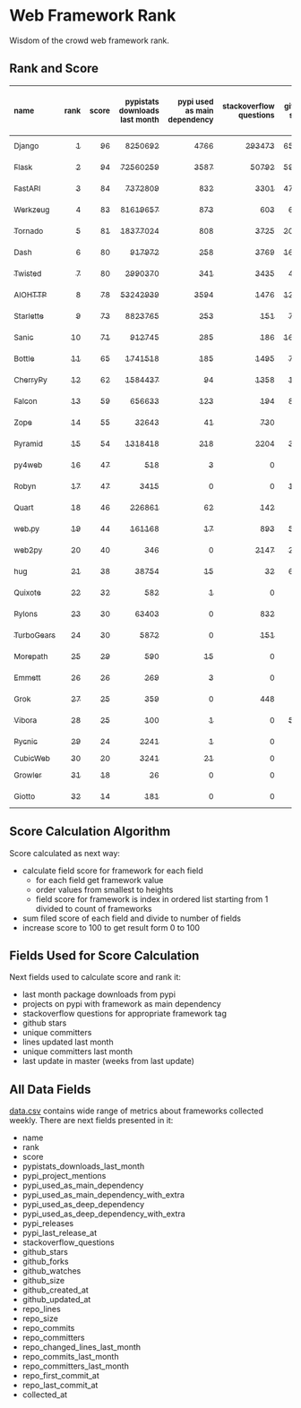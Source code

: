 # Web Framework Rank
Wisdom of the crowd web framework rank.

## Rank and Score
<sub>name</sub> | <sub>rank</sub> | <sub>score</sub> | <sub>pypistats downloads last month</sub> | <sub>pypi used as main dependency</sub> | <sub>stackoverflow questions</sub> | <sub>github stars</sub> | <sub>repo unique committers</sub> | <sub>repo changed lines last month</sub> | <sub>repo unique committers last month</sub> | <sub>repo last commit</sub>
:--- | ---: | ---: | ---: | ---: | ---: | ---: | ---: | ---: | ---: | ---:
[<sub>Django</sub>](https://github.com/django/django "first commit: 2005-07-13") | [<sub>1</sub>](# "  +0 last week") | [<sub>96</sub>](# "  +0 last week") | [<sub>8250692</sub>](# "  #6 in pypistats downloads last month -1.1% last week") | [<sub>4766</sub>](# "  #1 in pypi used as main dependency +0.36% last week") | [<sub>293473</sub>](# "  #1 in stackoverflow questions +0.16% last week") | [<sub>65135</sub>](# "  #1 in github stars +0.18% last week") | [<sub>2720</sub>](# "  #1 in repo unique committers +0.04% last week") | [<sub>2986</sub>](# "  #6 in repo changed lines last month -24.82% last week") | [<sub>31</sub>](# "  #1 in repo unique committers last month +0.0% last week") | [<sub>2022-07-16</sub>](# "  #1 in repo last commit 1 week ago")
[<sub>Flask</sub>](https://github.com/pallets/flask "first commit: 2010-04-06; uses: Werkzeug") | [<sub>2</sub>](# "  +0 last week") | [<sub>94</sub>](# "  -1 last week") | [<sub>72560259</sub>](# "  #2 in pypistats downloads last month -0.63% last week") | [<sub>3587</sub>](# "▼ #3 in pypi used as main dependency +0.42% last week") | [<sub>50792</sub>](# "  #2 in stackoverflow questions +0.17% last week") | [<sub>59884</sub>](# "  #2 in github stars +0.11% last week") | [<sub>802</sub>](# "  #2 in repo unique committers +0.38% last week") | [<sub>9480</sub>](# "▼ #4 in repo changed lines last month -31.37% last week") | [<sub>12</sub>](# "▲ #2 in repo unique committers last month +71.43% last week") | [<sub>2022-07-14</sub>](# "▼ #4 in repo last commit 1 week ago")
[<sub>FastAPI</sub>](https://github.com/tiangolo/fastapi "first commit: 2018-12-05; uses: Starlette") | [<sub>3</sub>](# "▲ +5 last week") | [<sub>84</sub>](# "▲ +7 last week") | [<sub>7372809</sub>](# "  #7 in pypistats downloads last month -0.26% last week") | [<sub>832</sub>](# "  #5 in pypi used as main dependency +0.73% last week") | [<sub>3301</sub>](# "  #6 in stackoverflow questions +1.07% last week") | [<sub>47250</sub>](# "  #3 in github stars +0.53% last week") | [<sub>334</sub>](# "  #8 in repo unique committers +1.52% last week") | [<sub>2593</sub>](# "▲ #7 in repo changed lines last month +1364.97% last week") | [<sub>8</sub>](# "▲ #5 in repo unique committers last month +300.0% last week") | [<sub>2022-07-14</sub>](# "▲ #4 in repo last commit 1 week ago")
[<sub>Werkzeug</sub>](https://github.com/pallets/werkzeug "first commit: 2007-05-04; used by: Flask and Quart") | [<sub>4</sub>](# "  +0 last week") | [<sub>83</sub>](# "  +0 last week") | [<sub>81619657</sub>](# "  #1 in pypistats downloads last month -0.86% last week") | [<sub>873</sub>](# "  #4 in pypi used as main dependency +0.34% last week") | [<sub>603</sub>](# "  #15 in stackoverflow questions +0.0% last week") | [<sub>6119</sub>](# "  #12 in github stars +0.08% last week") | [<sub>465</sub>](# "  #4 in repo unique committers +0.22% last week") | [<sub>12958</sub>](# "▲ #3 in repo changed lines last month +0.9% last week") | [<sub>9</sub>](# "▲ #4 in repo unique committers last month +28.57% last week") | [<sub>2022-07-14</sub>](# "▼ #4 in repo last commit 1 week ago")
[<sub>Tornado</sub>](https://github.com/tornadoweb/tornado "first commit: 2009-09-09") | [<sub>5</sub>](# "▼ -2 last week") | [<sub>81</sub>](# "▼ -3 last week") | [<sub>18377024</sub>](# "  #4 in pypistats downloads last month -0.17% last week") | [<sub>808</sub>](# "  #6 in pypi used as main dependency +0.12% last week") | [<sub>3725</sub>](# "  #4 in stackoverflow questions +0.03% last week") | [<sub>20634</sub>](# "  #4 in github stars +0.04% last week") | [<sub>438</sub>](# "  #5 in repo unique committers +0.0% last week") | [<sub>433</sub>](# "▼ #10 in repo changed lines last month -21.7% last week") | [<sub>3</sub>](# "▼ #10 in repo unique committers last month +0.0% last week") | [<sub>2022-07-04</sub>](# "▼ #12 in repo last commit 2 weeks ago")
[<sub>Dash</sub>](https://github.com/plotly/dash "first commit: 2015-04-10") | [<sub>6</sub>](# "▼ -1 last week") | [<sub>80</sub>](# "▼ -1 last week") | [<sub>917972</sub>](# "▲ #12 in pypistats downloads last month +0.18% last week") | [<sub>258</sub>](# "  #9 in pypi used as main dependency +0.0% last week") | [<sub>3769</sub>](# "  #3 in stackoverflow questions +0.32% last week") | [<sub>16971</sub>](# "  #5 in github stars +1.08% last week") | [<sub>146</sub>](# "  #15 in repo unique committers +0.69% last week") | [<sub>52439</sub>](# "▲ #1 in repo changed lines last month +60.48% last week") | [<sub>7</sub>](# "▼ #6 in repo unique committers last month -12.5% last week") | [<sub>2022-07-15</sub>](# "▼ #4 in repo last commit 1 week ago")
[<sub>Twisted</sub>](https://github.com/twisted/twisted "first commit: 2001-07-09") | [<sub>7</sub>](# "▼ -1 last week") | [<sub>80</sub>](# "▼ +2 last week") | [<sub>2990370</sub>](# "  #8 in pypistats downloads last month +0.1% last week") | [<sub>341</sub>](# "  #7 in pypi used as main dependency +0.0% last week") | [<sub>3435</sub>](# "  #5 in stackoverflow questions +0.06% last week") | [<sub>4660</sub>](# "  #15 in github stars +0.32% last week") | [<sub>283</sub>](# "  #9 in repo unique committers +0.35% last week") | [<sub>15176</sub>](# "▼ #2 in repo changed lines last month -63.54% last week") | [<sub>7</sub>](# "▼ #6 in repo unique committers last month +0.0% last week") | [<sub>2022-07-12</sub>](# "▲ #4 in repo last commit 1 week ago")
[<sub>AIOHTTP</sub>](https://github.com/aio-libs/aiohttp "first commit: 2013-10-01") | [<sub>8</sub>](# "▼ -1 last week") | [<sub>78</sub>](# "▼ +1 last week") | [<sub>53242939</sub>](# "  #3 in pypistats downloads last month -0.4% last week") | [<sub>3594</sub>](# "▲ #2 in pypi used as main dependency +0.64% last week") | [<sub>1476</sub>](# "  #10 in stackoverflow questions +0.54% last week") | [<sub>12629</sub>](# "  #7 in github stars +0.27% last week") | [<sub>665</sub>](# "  #3 in repo unique committers +0.0% last week") | [<sub>7</sub>](# "  #17 in repo changed lines last month -46.15% last week") | [<sub>2</sub>](# "▼ #13 in repo unique committers last month -33.33% last week") | [<sub>2022-07-13</sub>](# "▲ #4 in repo last commit 1 week ago")
[<sub>Starlette</sub>](https://github.com/encode/starlette "first commit: 2018-06-25; used by: FastAPI") | [<sub>9</sub>](# "  +0 last week") | [<sub>73</sub>](# "  -2 last week") | [<sub>8823765</sub>](# "  #5 in pypistats downloads last month -0.97% last week") | [<sub>253</sub>](# "  #10 in pypi used as main dependency +0.8% last week") | [<sub>151</sub>](# "▲ #19 in stackoverflow questions +0.67% last week") | [<sub>7177</sub>](# "  #10 in github stars +0.39% last week") | [<sub>218</sub>](# "  #12 in repo unique committers +0.93% last week") | [<sub>771</sub>](# "▼ #9 in repo changed lines last month -7.33% last week") | [<sub>11</sub>](# "▼ #3 in repo unique committers last month +10.0% last week") | [<sub>2022-07-14</sub>](# "▼ #4 in repo last commit 1 week ago")
[<sub>Sanic</sub>](https://github.com/sanic-org/sanic "first commit: 2016-05-26") | [<sub>10</sub>](# "  +0 last week") | [<sub>71</sub>](# "  -4 last week") | [<sub>912745</sub>](# "▼ #13 in pypistats downloads last month -2.47% last week") | [<sub>285</sub>](# "  #8 in pypi used as main dependency +0.35% last week") | [<sub>186</sub>](# "  #18 in stackoverflow questions +0.54% last week") | [<sub>16271</sub>](# "  #6 in github stars +0.19% last week") | [<sub>354</sub>](# "  #7 in repo unique committers +0.0% last week") | [<sub>3876</sub>](# "  #5 in repo changed lines last month -12.45% last week") | [<sub>5</sub>](# "▼ #8 in repo unique committers last month -37.5% last week") | [<sub>2022-06-30</sub>](# "▼ #15 in repo last commit 3 weeks ago")
[<sub>Bottle</sub>](https://github.com/bottlepy/bottle "first commit: 2009-06-30") | [<sub>11</sub>](# "  +0 last week") | [<sub>65</sub>](# "  -3 last week") | [<sub>1741518</sub>](# "  #9 in pypistats downloads last month -0.05% last week") | [<sub>185</sub>](# "  #12 in pypi used as main dependency +0.0% last week") | [<sub>1495</sub>](# "  #9 in stackoverflow questions +0.0% last week") | [<sub>7661</sub>](# "  #9 in github stars +0.07% last week") | [<sub>227</sub>](# "  #11 in repo unique committers +0.0% last week") | [<sub>7</sub>](# "▼ #17 in repo changed lines last month -84.78% last week") | [<sub>2</sub>](# "▼ #13 in repo unique committers last month +0.0% last week") | [<sub>2022-06-29</sub>](# "▼ #15 in repo last commit 3 weeks ago")
[<sub>CherryPy</sub>](https://github.com/cherrypy/cherrypy "first commit: 2004-11-20") | [<sub>12</sub>](# "▲ +4 last week") | [<sub>62</sub>](# "▲ +14 last week") | [<sub>1584437</sub>](# "  #10 in pypistats downloads last month -2.08% last week") | [<sub>94</sub>](# "  #14 in pypi used as main dependency +0.0% last week") | [<sub>1358</sub>](# "  #11 in stackoverflow questions +0.07% last week") | [<sub>1562</sub>](# "  #18 in github stars +0.19% last week") | [<sub>145</sub>](# "▼ #16 in repo unique committers +0.0% last week") | [<sub>44</sub>](# "▲ #13 in repo changed lines last month +100% last week") | [<sub>2</sub>](# "▲ #13 in repo unique committers last month +100% last week") | [<sub>2022-07-12</sub>](# "▲ #4 in repo last commit 1 week ago")
[<sub>Falcon</sub>](https://github.com/falconry/falcon "first commit: 2012-12-06; used by: hug") | [<sub>13</sub>](# "▼ -1 last week") | [<sub>59</sub>](# "▼ -1 last week") | [<sub>656633</sub>](# "  #14 in pypistats downloads last month -3.36% last week") | [<sub>123</sub>](# "  #13 in pypi used as main dependency +0.0% last week") | [<sub>194</sub>](# "  #17 in stackoverflow questions +1.04% last week") | [<sub>8825</sub>](# "  #8 in github stars +0.05% last week") | [<sub>196</sub>](# "  #13 in repo unique committers +0.0% last week") | [<sub>26</sub>](# "▲ #15 in repo changed lines last month +0.0% last week") | [<sub>1</sub>](# "▼ #16 in repo unique committers last month +0.0% last week") | [<sub>2022-06-27</sub>](# "▼ #15 in repo last commit 3 weeks ago")
[<sub>Zope</sub>](https://github.com/zopefoundation/Zope "first commit: 1996-06-17") | [<sub>14</sub>](# "▼ -1 last week") | [<sub>55</sub>](# "▼ -3 last week") | [<sub>32643</sub>](# "  #19 in pypistats downloads last month -1.13% last week") | [<sub>41</sub>](# "  #16 in pypi used as main dependency +0.0% last week") | [<sub>730</sub>](# "  #14 in stackoverflow questions +0.0% last week") | [<sub>293</sub>](# "  #24 in github stars -0.34% last week") | [<sub>172</sub>](# "  #14 in repo unique committers +0.0% last week") | [<sub>154</sub>](# "▲ #11 in repo changed lines last month +0.0% last week") | [<sub>3</sub>](# "▼ #10 in repo unique committers last month +0.0% last week") | [<sub>2022-07-04</sub>](# "▼ #12 in repo last commit 2 weeks ago")
[<sub>Pyramid</sub>](https://github.com/Pylons/pyramid "first commit: 2008-07-04; used by: CubicWeb") | [<sub>15</sub>](# "▼ -1 last week") | [<sub>54</sub>](# "▼ +0 last week") | [<sub>1318418</sub>](# "  #11 in pypistats downloads last month +0.81% last week") | [<sub>218</sub>](# "  #11 in pypi used as main dependency +0.0% last week") | [<sub>2204</sub>](# "  #7 in stackoverflow questions +0.0% last week") | [<sub>3669</sub>](# "  #16 in github stars +0.0% last week") | [<sub>358</sub>](# "  #6 in repo unique committers +0.0% last week") | [<sub>0</sub>](# "▼ #19 in repo changed lines last month +100% last week") | [<sub>0</sub>](# "▼ #19 in repo unique committers last month +100% last week") | [<sub>2022-03-13</sub>](# "▼ #24 in repo last commit 18 weeks ago")
[<sub>py4web</sub>](https://github.com/web2py/py4web "first commit: 2019-03-25") | [<sub>16</sub>](# "▲ +2 last week") | [<sub>47</sub>](# "▲ +3 last week") | [<sub>518</sub>](# "▼ #26 in pypistats downloads last month -1.33% last week") | [<sub>3</sub>](# "  #21 in pypi used as main dependency +0.0% last week") | [<sub>0</sub>](# "  #23 in stackoverflow questions +100% last week") | [<sub>180</sub>](# "  #26 in github stars +0.0% last week") | [<sub>62</sub>](# "  #20 in repo unique committers +0.0% last week") | [<sub>97</sub>](# "▼ #12 in repo changed lines last month -77.34% last week") | [<sub>4</sub>](# "▼ #9 in repo unique committers last month +0.0% last week") | [<sub>2022-07-16</sub>](# "▲ #1 in repo last commit 1 week ago")
[<sub>Robyn</sub>](https://github.com/sansyrox/robyn "first commit: 2021-05-22") | [<sub>17</sub>](# "▲ +2 last week") | [<sub>47</sub>](# "▲ +4 last week") | [<sub>3415</sub>](# "▲ #21 in pypistats downloads last month -20.25% last week") | [<sub>0</sub>](# "  #26 in pypi used as main dependency +100% last week") | [<sub>0</sub>](# "  #23 in stackoverflow questions +100% last week") | [<sub>1447</sub>](# "  #19 in github stars +1.69% last week") | [<sub>17</sub>](# "  #27 in repo unique committers +13.33% last week") | [<sub>848</sub>](# "  #8 in repo changed lines last month +9.42% last week") | [<sub>3</sub>](# "▲ #10 in repo unique committers last month +200.0% last week") | [<sub>2022-07-16</sub>](# "▲ #1 in repo last commit 1 week ago")
[<sub>Quart</sub>](https://gitlab.com/pgjones/quart "first commit: 2017-05-14; uses: Werkzeug") | [<sub>18</sub>](# "▼ -3 last week") | [<sub>46</sub>](# "▼ -6 last week") | [<sub>226861</sub>](# "  #15 in pypistats downloads last month +1.44% last week") | [<sub>62</sub>](# "  #15 in pypi used as main dependency +0.0% last week") | [<sub>142</sub>](# "  #21 in stackoverflow questions +0.0% last week") | [<sub>1</sub>](# "  #31 in github stars +100% last week") | [<sub>69</sub>](# "  #19 in repo unique committers +0.0% last week") | [<sub>8</sub>](# "▼ #16 in repo changed lines last month -95.56% last week") | [<sub>1</sub>](# "▼ #16 in repo unique committers last month -50.0% last week") | [<sub>2022-07-04</sub>](# "▼ #12 in repo last commit 2 weeks ago")
[<sub>web.py</sub>](https://github.com/webpy/webpy "first commit: 1970-01-01") | [<sub>19</sub>](# "▼ -2 last week") | [<sub>44</sub>](# "▼ -1 last week") | [<sub>161168</sub>](# "  #16 in pypistats downloads last month -7.33% last week") | [<sub>17</sub>](# "  #18 in pypi used as main dependency +0.0% last week") | [<sub>893</sub>](# "  #12 in stackoverflow questions +0.0% last week") | [<sub>5707</sub>](# "  #14 in github stars +0.02% last week") | [<sub>93</sub>](# "  #18 in repo unique committers +0.0% last week") | [<sub>0</sub>](# "▼ #19 in repo changed lines last month +100% last week") | [<sub>0</sub>](# "▼ #19 in repo unique committers last month +100% last week") | [<sub>2022-05-19</sub>](# "▼ #21 in repo last commit 9 weeks ago")
[<sub>web2py</sub>](https://github.com/web2py/web2py "first commit: 2011-11-23") | [<sub>20</sub>](# "  +0 last week") | [<sub>40</sub>](# "  +0 last week") | [<sub>346</sub>](# "▲ #28 in pypistats downloads last month +7.12% last week") | [<sub>0</sub>](# "  #26 in pypi used as main dependency +100% last week") | [<sub>2147</sub>](# "  #8 in stackoverflow questions +0.0% last week") | [<sub>2002</sub>](# "  #17 in github stars +0.05% last week") | [<sub>271</sub>](# "  #10 in repo unique committers +0.0% last week") | [<sub>0</sub>](# "▼ #19 in repo changed lines last month +100% last week") | [<sub>0</sub>](# "▼ #19 in repo unique committers last month +100% last week") | [<sub>2022-06-04</sub>](# "▼ #19 in repo last commit 7 weeks ago")
[<sub>hug</sub>](https://github.com/hugapi/hug "first commit: 2015-07-17; uses: Falcon") | [<sub>21</sub>](# "  +0 last week") | [<sub>38</sub>](# "  -1 last week") | [<sub>38754</sub>](# "  #18 in pypistats downloads last month -7.49% last week") | [<sub>15</sub>](# "  #19 in pypi used as main dependency +0.0% last week") | [<sub>32</sub>](# "  #22 in stackoverflow questions +0.0% last week") | [<sub>6629</sub>](# "  #11 in github stars +0.02% last week") | [<sub>123</sub>](# "  #17 in repo unique committers +0.0% last week") | [<sub>0</sub>](# "▼ #19 in repo changed lines last month +100% last week") | [<sub>0</sub>](# "▼ #19 in repo unique committers last month +100% last week") | [<sub>2020-08-10</sub>](# "  #27 in repo last commit 101 weeks ago")
[<sub>Quixote</sub>](https://github.com/nascheme/quixote "first commit: 2006-03-16") | [<sub>22</sub>](# "  +0 last week") | [<sub>32</sub>](# "  +0 last week") | [<sub>582</sub>](# "▲ #25 in pypistats downloads last month +12.14% last week") | [<sub>1</sub>](# "  #23 in pypi used as main dependency +0.0% last week") | [<sub>0</sub>](# "  #23 in stackoverflow questions +100% last week") | [<sub>81</sub>](# "  #28 in github stars +0.0% last week") | [<sub>6</sub>](# "  #29 in repo unique committers +0.0% last week") | [<sub>44</sub>](# "▲ #13 in repo changed lines last month +0.0% last week") | [<sub>1</sub>](# "▼ #16 in repo unique committers last month +0.0% last week") | [<sub>2022-06-23</sub>](# "▼ #18 in repo last commit 4 weeks ago")
[<sub>Pylons</sub>](https://github.com/Pylons/pylons "first commit: 2006-02-18") | [<sub>23</sub>](# "▲ +1 last week") | [<sub>30</sub>](# "▲ +0 last week") | [<sub>63403</sub>](# "  #17 in pypistats downloads last month -8.71% last week") | [<sub>0</sub>](# "  #26 in pypi used as main dependency +100% last week") | [<sub>832</sub>](# "  #13 in stackoverflow questions +0.0% last week") | [<sub>219</sub>](# "  #25 in github stars +0.0% last week") | [<sub>36</sub>](# "  #22 in repo unique committers +0.0% last week") | [<sub>0</sub>](# "▼ #19 in repo changed lines last month +100% last week") | [<sub>0</sub>](# "▼ #19 in repo unique committers last month +100% last week") | [<sub>2018-01-12</sub>](# "  #30 in repo last commit 236 weeks ago")
[<sub>TurboGears</sub>](https://github.com/TurboGears/tg2 "first commit: 2007-06-27") | [<sub>24</sub>](# "▼ -1 last week") | [<sub>30</sub>](# "▼ +0 last week") | [<sub>5872</sub>](# "  #20 in pypistats downloads last month -23.58% last week") | [<sub>0</sub>](# "  #26 in pypi used as main dependency +100% last week") | [<sub>151</sub>](# "  #19 in stackoverflow questions +0.0% last week") | [<sub>777</sub>](# "  #20 in github stars -0.13% last week") | [<sub>35</sub>](# "  #23 in repo unique committers +0.0% last week") | [<sub>0</sub>](# "▼ #19 in repo changed lines last month +100% last week") | [<sub>0</sub>](# "▼ #19 in repo unique committers last month +100% last week") | [<sub>2021-05-26</sub>](# "  #25 in repo last commit 60 weeks ago")
[<sub>Morepath</sub>](https://github.com/morepath/morepath "first commit: 2013-07-17") | [<sub>25</sub>](# "  +0 last week") | [<sub>29</sub>](# "  -1 last week") | [<sub>590</sub>](# "  #24 in pypistats downloads last month -3.28% last week") | [<sub>15</sub>](# "  #19 in pypi used as main dependency +0.0% last week") | [<sub>0</sub>](# "  #23 in stackoverflow questions +100% last week") | [<sub>395</sub>](# "  #23 in github stars +0.0% last week") | [<sub>28</sub>](# "  #24 in repo unique committers +0.0% last week") | [<sub>0</sub>](# "▼ #19 in repo changed lines last month +100% last week") | [<sub>0</sub>](# "▼ #19 in repo unique committers last month +100% last week") | [<sub>2022-05-29</sub>](# "▼ #20 in repo last commit 7 weeks ago")
[<sub>Emmett</sub>](https://github.com/emmett-framework/emmett "first commit: 2014-10-22") | [<sub>26</sub>](# "  +0 last week") | [<sub>26</sub>](# "  -1 last week") | [<sub>269</sub>](# "▼ #29 in pypistats downloads last month -23.8% last week") | [<sub>3</sub>](# "  #21 in pypi used as main dependency +0.0% last week") | [<sub>0</sub>](# "  #23 in stackoverflow questions +100% last week") | [<sub>771</sub>](# "  #21 in github stars +0.13% last week") | [<sub>22</sub>](# "  #26 in repo unique committers +0.0% last week") | [<sub>0</sub>](# "▼ #19 in repo changed lines last month +100% last week") | [<sub>0</sub>](# "▼ #19 in repo unique committers last month +100% last week") | [<sub>2022-05-20</sub>](# "▼ #21 in repo last commit 9 weeks ago")
[<sub>Grok</sub>](https://github.com/zopefoundation/grok "first commit: 2006-10-14") | [<sub>27</sub>](# "  +0 last week") | [<sub>25</sub>](# "  +0 last week") | [<sub>359</sub>](# "  #27 in pypistats downloads last month -2.71% last week") | [<sub>0</sub>](# "  #26 in pypi used as main dependency +100% last week") | [<sub>448</sub>](# "  #16 in stackoverflow questions -0.22% last week") | [<sub>20</sub>](# "  #30 in github stars +0.0% last week") | [<sub>40</sub>](# "  #21 in repo unique committers +0.0% last week") | [<sub>0</sub>](# "▼ #19 in repo changed lines last month +100% last week") | [<sub>0</sub>](# "▼ #19 in repo unique committers last month +100% last week") | [<sub>2020-09-02</sub>](# "  #26 in repo last commit 98 weeks ago")
[<sub>Vibora</sub>](https://github.com/vibora-io/vibora "first commit: 2018-06-13") | [<sub>28</sub>](# "  +0 last week") | [<sub>25</sub>](# "  +0 last week") | [<sub>100</sub>](# "  #31 in pypistats downloads last month +21.95% last week") | [<sub>1</sub>](# "  #23 in pypi used as main dependency +0.0% last week") | [<sub>0</sub>](# "  #23 in stackoverflow questions +100% last week") | [<sub>5724</sub>](# "  #13 in github stars +0.03% last week") | [<sub>27</sub>](# "  #25 in repo unique committers +0.0% last week") | [<sub>0</sub>](# "▼ #19 in repo changed lines last month +100% last week") | [<sub>0</sub>](# "▼ #19 in repo unique committers last month +100% last week") | [<sub>2019-02-11</sub>](# "  #29 in repo last commit 179 weeks ago")
[<sub>Pycnic</sub>](https://github.com/nullism/pycnic "first commit: 2015-11-04") | [<sub>29</sub>](# "  +0 last week") | [<sub>24</sub>](# "  +0 last week") | [<sub>2241</sub>](# "  #23 in pypistats downloads last month +5.46% last week") | [<sub>1</sub>](# "  #23 in pypi used as main dependency +0.0% last week") | [<sub>0</sub>](# "  #23 in stackoverflow questions +100% last week") | [<sub>155</sub>](# "  #27 in github stars +0.0% last week") | [<sub>11</sub>](# "  #28 in repo unique committers +0.0% last week") | [<sub>0</sub>](# "▼ #19 in repo changed lines last month +100% last week") | [<sub>0</sub>](# "▼ #19 in repo unique committers last month +100% last week") | [<sub>2022-04-05</sub>](# "▼ #23 in repo last commit 15 weeks ago")
[<sub>CubicWeb</sub>](https://forge.extranet.logilab.fr/cubicweb/cubicweb "uses: Pyramid") | [<sub>30</sub>](# "  +0 last week") | [<sub>20</sub>](# "  -1 last week") | [<sub>3241</sub>](# "▼ #22 in pypistats downloads last month -27.17% last week") | [<sub>21</sub>](# "  #17 in pypi used as main dependency +0.0% last week") | [<sub>0</sub>](# "  #23 in stackoverflow questions +100% last week") | [<sub>0</sub>](# "▼ #32 in github stars +100% last week") | [<sub>0</sub>](# "  #32 in repo unique committers +100% last week") | [<sub>0</sub>](# "▼ #19 in repo changed lines last month +100% last week") | [<sub>0</sub>](# "▼ #19 in repo unique committers last month +100% last week") | [<sub></sub>](# "  #31 in repo last commit")
[<sub>Growler</sub>](https://github.com/pyGrowler/Growler "first commit: 2014-08-17") | [<sub>31</sub>](# "  +0 last week") | [<sub>18</sub>](# "  +0 last week") | [<sub>26</sub>](# "  #32 in pypistats downloads last month +8.33% last week") | [<sub>0</sub>](# "  #26 in pypi used as main dependency +100% last week") | [<sub>0</sub>](# "  #23 in stackoverflow questions +100% last week") | [<sub>686</sub>](# "  #22 in github stars -0.15% last week") | [<sub>6</sub>](# "  #29 in repo unique committers +0.0% last week") | [<sub>0</sub>](# "▼ #19 in repo changed lines last month +100% last week") | [<sub>0</sub>](# "▼ #19 in repo unique committers last month +100% last week") | [<sub>2020-03-08</sub>](# "  #28 in repo last commit 123 weeks ago")
[<sub>Giotto</sub>](https://github.com/priestc/giotto "first commit: 2012-02-26") | [<sub>32</sub>](# "  +0 last week") | [<sub>14</sub>](# "  +0 last week") | [<sub>181</sub>](# "  #30 in pypistats downloads last month -28.17% last week") | [<sub>0</sub>](# "  #26 in pypi used as main dependency +100% last week") | [<sub>0</sub>](# "  #23 in stackoverflow questions +100% last week") | [<sub>56</sub>](# "  #29 in github stars +0.0% last week") | [<sub>3</sub>](# "  #31 in repo unique committers +0.0% last week") | [<sub>0</sub>](# "▼ #19 in repo changed lines last month +100% last week") | [<sub>0</sub>](# "▼ #19 in repo unique committers last month +100% last week") | [<sub>2013-10-07</sub>](# "  #31 in repo last commit 458 weeks ago")

## Score Calculation Algorithm
Score calculated as next way:
- calculate field score for framework for each field
  - for each field get framework value
  - order values from smallest to heights
  - field score for framework is index in ordered list starting from 1 divided to count of frameworks
- sum filed score of each field and divide to number of fields
- increase score to 100 to get result form 0 to 100

## Fields Used for Score Calculation
Next fields used to calculate score and rank it:
- last month package downloads from pypi
- projects on pypi with framework as main dependency
- stackoverflow questions for appropriate framework tag
- github stars
- unique committers
- lines updated last month
- unique committers last month
- last update in master (weeks from last update)

## All Data Fields
[data.csv](data.csv) contains wide range of metrics about frameworks collected weekly.
There are next fields presented in it: 

- name
- rank
- score
- pypistats_downloads_last_month
- pypi_project_mentions
- pypi_used_as_main_dependency
- pypi_used_as_main_dependency_with_extra
- pypi_used_as_deep_dependency
- pypi_used_as_deep_dependency_with_extra
- pypi_releases
- pypi_last_release_at
- stackoverflow_questions
- github_stars
- github_forks
- github_watches
- github_size
- github_created_at
- github_updated_at
- repo_lines
- repo_size
- repo_commits
- repo_committers
- repo_changed_lines_last_month
- repo_commits_last_month
- repo_committers_last_month
- repo_first_commit_at
- repo_last_commit_at
- collected_at
